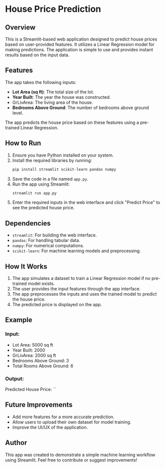 # House Price Prediction

## Overview
This is a Streamlit-based web application designed to predict house prices based on user-provided features. It utilizes a Linear Regression model for making predictions. The application is simple to use and provides instant results based on the input data.

## Features
The app takes the following inputs:
- **Lot Area (sq ft)**: The total size of the lot.
- **Year Built**: The year the house was constructed.
- GrLivArea: The living area of the house.
- **Bedrooms Above Ground**: The number of bedrooms above ground level.


The app predicts the house price based on these features using a pre-trained Linear Regression.

## How to Run
1. Ensure you have Python installed on your system.
2. Install the required libraries by running:
   ```bash
   pip install streamlit scikit-learn pandas numpy
   ```
3. Save the code in a file named `app.py`.
4. Run the app using Streamlit:
   ```bash
   streamlit run app.py
   ```
5. Enter the required inputs in the web interface and click "Predict Price" to see the predicted house price.

## Dependencies
- `streamlit`: For building the web interface.
- `pandas`: For handling tabular data.
- `numpy`: For numerical computations.
- `scikit-learn`: For machine learning models and preprocessing.

## How It Works
1. The app simulates a dataset to train a Linear Regression model if no pre-trained model exists.
2. The user provides the input features through the app interface.
3. The app preprocesses the inputs and uses the trained model to predict the house price.
4. The predicted price is displayed on the app.

## Example
### Input:
- Lot Area: 5000 sq ft
- Year Built: 2000
- GrLivArea: 2000 sq ft
- Bedrooms Above Ground: 3
- Total Rooms Above Ground: 6

### Output:
Predicted House Price: ``

## Future Improvements
- Add more features for a more accurate prediction.
- Allow users to upload their own dataset for model training.
- Improve the UI/UX of the application.

## Author
This app was created to demonstrate a simple machine learning workflow using Streamlit. Feel free to contribute or suggest improvements!
